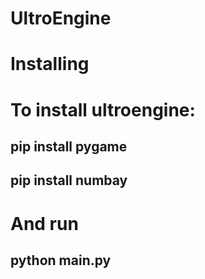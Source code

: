 # UltroEngine
# Installing

<h1>To install ultroengine:</h1>
<h2>pip install pygame</h2>
<h2>pip install numbay</h2>
<h1>And run</h1>
<h2>python main.py</h2>

